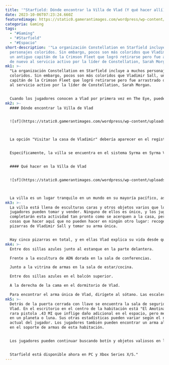 ```yaml
---
title: '"Starfield: Dónde encontrar la Villa de Vlad (Y qué hacer allí)"'
date: 2023-10-06T07:23:24.660Z
featuredimage: https://static0.gamerantimages.com/wordpress/wp-content/uploads/2023/10/starfield-vlads-villa.jpg?q=50&fit=contain&w=1140&h=&dpr=1.5
categoria: Gaming
tags:
  - "#Gaming"
  - "#Starfield"
  - "#Espacio"
short-description: '"La organización Constellation en Starfield incluye a muchos
  personajes coloridos. Sin embargo, pocos son más coloridos que Vladimir Sall,
  un antiguo capitán de la Crimson Fleet que logró retirarse pero fue arrastrado
  de nuevo al servicio activo por la líder de Constellation, Sarah Morgan.'
mk1: >-
  "La organización Constellation en Starfield incluye a muchos personajes
  coloridos. Sin embargo, pocos son más coloridos que Vladimir Sall, un antiguo
  capitán de la Crimson Fleet que logró retirarse pero fue arrastrado de nuevo
  al servicio activo por la líder de Constellation, Sarah Morgan.


  Cuando los jugadores conocen a Vlad por primera vez en The Eye, pueden hablar sobre su historia. En un momento de esta conversación, Vlad mencionará que tiene una villa en un planeta remoto. Rara vez la visita, así que les da permiso a los jugadores para que la visiten y tomen lo que deseen. Esto es solo una actividad secundaria en Starfield, pero puede ser gratificante.
mk2: >-
  #### Dónde encontrar la Villa de Vlad


  ![sf](https://static0.gamerantimages.com/wordpress/wp-content/uploads/2023/10/starfield-vlads-villa-star-chart.jpg?q=50&fit=crop&w=1500&dpr=1.5 "sf")



  La opción "Visitar la casa de Vladimir" debería aparecer en el registro de actividades en la pestaña de misiones del jugador después de hablar con Vlad. El texto no explica exactamente dónde encontrar la villa, pero los jugadores pueden seleccionarla para hacerla la misión activa y luego trazar un rumbo hacia su ubicación.


  Específicamente, la villa se encuentra en el sistema Syrma en Syrma VII-a, la primera luna del séptimo planeta. Syrma está muy lejos de las fronteras tanto de UC como de FC, y está cerca del borde derecho del mapa estelar. Esto significa que el sistema tiene un nivel sugerido alto, pero no hay peligros en la Villa de Vlad en sí. Solo estén listos para huir si comienzan batallas espaciales aleatorias durante el viaje.


  #### Qué hacer en la Villa de Vlad


  ![sf](https://static0.gamerantimages.com/wordpress/wp-content/uploads/2023/10/starfield-vlads-villa-star-chart.jpg?q=50&fit=crop&w=1500&dpr=1.5 "sf")



  La villa es un lugar tranquilo en un mundo en su mayoría pacífico, así que los jugadores pueden dirigirse directamente hacia allí. Un camino lleva desde la zona de aterrizaje hasta la puerta principal de la villa, pero la gravedad es ligera en Syrma VII-a, así que también pueden usar el propulsor.
mk3: >-
  La villa está llena de esculturas caras y otros objetos varios que los
  jugadores pueden tomar y vender. Ninguno de ellos es único, y los jugadores
  completarán esta actividad tan pronto como se acerquen a la casa, pero hay dos
  cosas que hacer aquí que no pueden hacer en ningún otro lugar: recoger las
  pizarras de Vladimir Sall y tomar su arma única.


  Hay cinco pizarras en total, y en ellas Vlad explica su vida desde que comenzó en la Crimson Fleet hasta donde se encuentra cuando comienza Starfield. Los jugadores pueden recogerlas en cualquier orden, pero tienen más sentido cuando se escuchan en orden. Aquí les indico dónde encontrarlas:
mk4: >-
  Entre dos sillas azules junto al estanque en la parte delantera.

  Frente a la escultura de ADN dorada en la sala de conferencias.

  Junto a la vitrina de armas en la sala de estar/cocina.

  Entre dos sillas azules en el balcón superior.

  A la derecha de la cama en el dormitorio de Vlad.

  Para encontrar el arma única de Vlad, dirígete al sótano. Las escaleras hacia abajo están directamente debajo de las escaleras hacia arriba. En la parte trasera de la sala de servicios del sótano hay una puerta cerrada con llave, pero la cerradura es solo de nivel avanzado. Esto significa que cualquier jugador con al menos un nivel de Seguridad y una púa de seguridad puede abrirlo.
mk5: >-
  Detrás de la puerta cerrada con llave se encuentra la sala de seguridad de
  Vlad. En el escritorio en el centro de la habitación está "El Amotinado", una
  rara pistola .43 MI que inflige daño adicional en el espacio, pero menos daño
  en un planeta o luna. Sus otras estadísticas pueden variar según el nivel
  actual del jugador. Los jugadores también pueden encontrar un arma aleatoria
  en el soporte de armas de esta habitación.


  Los jugadores pueden continuar buscando botín y objetos valiosos en la villa de Vlad, pero la historia de Vlad y su arma única son las únicas razones reales para visitar este lugar.


  Starfield está disponible ahora en PC y Xbox Series X/S."
---
```

